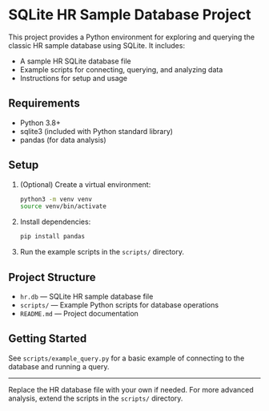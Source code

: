 # SQLite HR Sample Database Project

This project provides a Python environment for exploring and querying the classic HR sample database using SQLite. It includes:
- A sample HR SQLite database file
- Example scripts for connecting, querying, and analyzing data
- Instructions for setup and usage

## Requirements
- Python 3.8+
- sqlite3 (included with Python standard library)
- pandas (for data analysis)

## Setup
1. (Optional) Create a virtual environment:
   ```bash
   python3 -m venv venv
   source venv/bin/activate
   ```
2. Install dependencies:
   ```bash
   pip install pandas
   ```
3. Run the example scripts in the `scripts/` directory.

## Project Structure
- `hr.db` — SQLite HR sample database file
- `scripts/` — Example Python scripts for database operations
- `README.md` — Project documentation

## Getting Started
See `scripts/example_query.py` for a basic example of connecting to the database and running a query.

---

Replace the HR database file with your own if needed. For more advanced analysis, extend the scripts in the `scripts/` directory.
